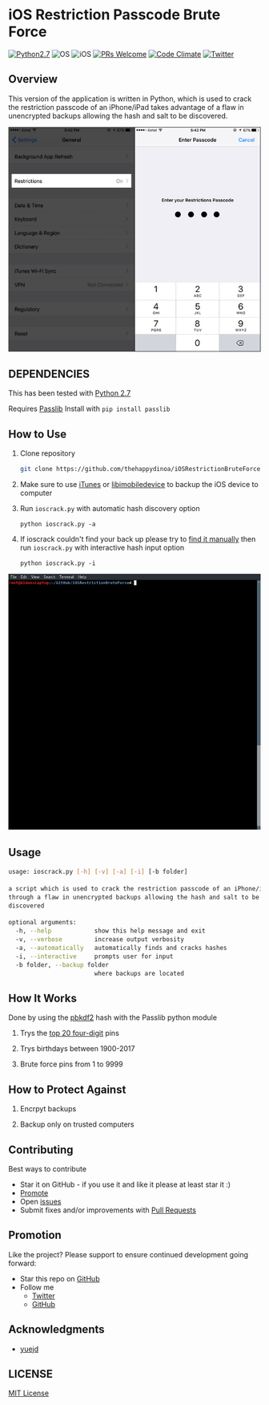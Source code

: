 # iOS Restriction Passcode Brute Force
[![Python2.7](https://img.shields.io/badge/Python-2.7-orange.svg?style=flat-square)](https://www.python.org/downloads/release/python-2714/) ![OS](https://img.shields.io/badge/Works%20On-Linux%20|%20macOS%20|%20Windows%20-green.svg?style=flat-square) ![iOS](https://img.shields.io/badge/Tested%20On%20iOS-9.3.5%20|%2010.0.1%20|%2011.2.1-green.svg?style=flat-square) [![PRs Welcome](https://img.shields.io/badge/PRs-welcome-brightgreen.svg?style=flat-square)](http://makeapullrequest.com) [![Code Climate](https://img.shields.io/codeclimate/maintainability/thehappydinoa/iOSRestrictionBruteForce.svg?style=flat-square)](https://codeclimate.com/github/thehappydinoa/iOSRestrictionBruteForce) [![Twitter](https://img.shields.io/twitter/follow/thehappydinoa.svg?style=flat-square&label=Follow%20Me)](https://twitter.com/thehappydinoa)

## Overview

This version of the application is written in Python, which is used to crack the restriction passcode of an iPhone/iPad takes advantage of a flaw in unencrypted backups allowing the hash and salt to be discovered.

![Restriction Passcode](docs/ios-restrictions.jpeg)

## DEPENDENCIES

This has been tested with [Python 2.7](https://www.python.org/downloads/release/python-2714/)

Requires [Passlib](https://passlib.readthedocs.io/en/stable/) Install with `pip install passlib`

## How to Use

1. Clone repository

    ```bash
    git clone https://github.com/thehappydinoa/iOSRestrictionBruteForce && cd iOSRestrictionBruteForce
    ```

2. Make sure to use [iTunes](https://www.apple.com/itunes/download/) or [libimobiledevice](https://github.com/libimobiledevice/libimobiledevice) to backup the iOS device to computer

3. Run `ioscrack.py` with automatic hash discovery option

    ```
    python ioscrack.py -a
    ```

4. If ioscrack couldn't find your back up please try to [find it manually](https://github.com/thehappydinoa/iOSRestrictionBruteForce/wiki/Manually-find-restrictions-hash-and-salt) then run `ioscrack.py` with interactive hash input option

    ```
    python ioscrack.py -i
    ```

![GIF](docs/ioscrack.gif)

## Usage

```bash
usage: ioscrack.py [-h] [-v] [-a] [-i] [-b folder]

a script which is used to crack the restriction passcode of an iPhone/iPad
through a flaw in unencrypted backups allowing the hash and salt to be
discovered

optional arguments:
  -h, --help            show this help message and exit
  -v, --verbose         increase output verbosity
  -a, --automatically   automatically finds and cracks hashes
  -i, --interactive     prompts user for input
  -b folder, --backup folder
                        where backups are located
```

## How It Works

Done by using the [pbkdf2](http://www.ietf.org/rfc/rfc2898.txt) hash with the Passlib python module

1. Trys the [top 20 four-digit](http://www.datagenetics.com/blog/september32012/index.html) pins

2. Trys birthdays between 1900-2017

3. Brute force pins from 1 to 9999

## How to Protect Against

1. Encrpyt backups

2. Backup only on trusted computers

## Contributing

Best ways to contribute
* Star it on GitHub - if you use it and like it please at least star it :)
* [Promote](#promotion)
* Open [issues](https://github.com/thehappydinoa/iOSRestrictionBruteForce/issues)
* Submit fixes and/or improvements with [Pull Requests](http://makeapullrequest.com)

## Promotion

Like the project? Please support to ensure continued development going forward:
* Star this repo on [GitHub](action:files#disambiguate)
* Follow me
  * [Twitter](https://twitter.com/thehappydinoa)
  * [GitHub](https://github.com/thehappydinoa)


## Acknowledgments

- [yuejd](https://github.com/yuejd)

## LICENSE

[MIT License](LICENSE)
